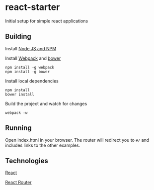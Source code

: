 react-starter
=============

Initial setup for simple react applications


Building
--------

Install [Node.JS and NPM](http://nodejs.org/download/)

Install [Webpack](http://webpack.github.io/) and [bower](http://bower.io/)
 
    npm install -g webpack
    npm install -g bower

Install local dependencies

    npm install
    bower install

Build the project and watch for changes

    webpack -w 

Running
-------

Open index.html in your browser. The router will redirect you to `#/` and includes links to the other examples.


Technologies
------------

[React](http://facebook.github.io/react/)

[React Router](https://github.com/rackt/react-router)


